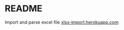 # README

Import and parse excel file
[xlsx-import.herokuapp.com](https://xlsx-import.herokuapp.com/)